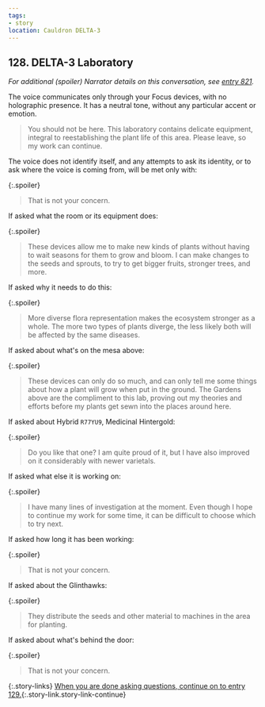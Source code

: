 ```yaml
---
tags:
- story
location: Cauldron DELTA-3
---
```


## 128. DELTA-3 Laboratory

_For additional (spoiler) Narrator details on this conversation, see [entry 821](821-delta3a-voice.md)._

The voice communicates only through your Focus devices, with no holographic presence.
It has a neutral tone, without any particular accent or emotion.

> You should not be here.
> This laboratory contains delicate equipment, integral to reestablishing the plant life of this area.
> Please leave, so my work can continue.

The voice does not identify itself, and any attempts to ask its identity, or to ask where the voice is coming from, will be met only with:

{:.spoiler}
> That is not your concern.

If asked what the room or its equipment does:

{:.spoiler}
> These devices allow me to make new kinds of plants without having to wait seasons for them to grow and bloom.
> I can make changes to the seeds and sprouts, to try to get bigger fruits, stronger trees, and more.

If asked why it needs to do this:

{:.spoiler}
> More diverse flora representation makes the ecosystem stronger as a whole.
> The more two types of plants diverge, the less likely both will be affected by the same diseases.

If asked about what's on the mesa above:

{:.spoiler}
> These devices can only do so much, and can only tell me some things about how a plant will grow when put in the ground.
> The Gardens above are the compliment to this lab, proving out my theories and efforts before my plants get sewn into the places around here.

If asked about Hybrid `R77YU9`, Medicinal Hintergold: 

{:.spoiler}
> Do you like that one?
> I am quite proud of it, but I have also improved on it considerably with newer varietals.

If asked what else it is working on:

{:.spoiler}
> I have many lines of investigation at the moment.
> Even though I hope to continue my work for some time, it can be difficult to choose which to try next.

If asked how long it has been working:

{:.spoiler}
> That is not your concern.

If asked about the Glinthawks:

{:.spoiler}
> They distribute the seeds and other material to machines in the area for planting.

If asked about what's behind the door:

{:.spoiler}
> That is not your concern.

{:.story-links}
[When you are done asking questions, continue on to entry 129.](129-delta3-door.md){:.story-link.story-link-continue}
